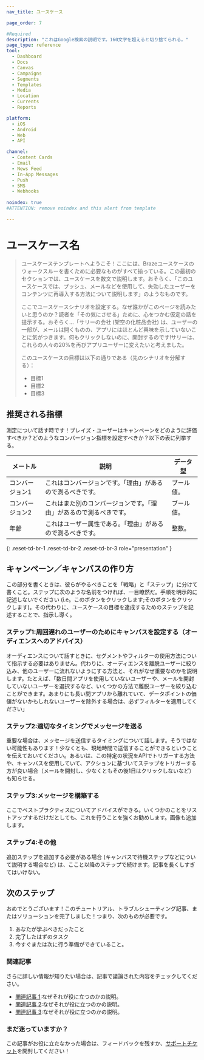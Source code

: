 ```yaml
---
nav_title: ユースケース

page_order: 7

#Required
description: "これはGoogle検索の説明です。160文字を超えると切り捨てられる。"
page_type: reference
tool:
  - Dashboard
  - Docs
  - Canvas
  - Campaigns
  - Segments
  - Templates
  - Media
  - Location
  - Currents
  - Reports

platform:
  - iOS
  - Android
  - Web
  - API

channel:
  - Content Cards
  - Email
  - News Feed
  - In-App Messages
  - Push
  - SMS
  - Webhooks
  
noindex: true
#ATTENTION: remove noindex and this alert from template

---
```


# ユースケース名

> ユースケーステンプレートへようこそ！ここには、Brazeユースケースのウォークスルーを書くために必要なものがすべて揃っている。この最初のセクションでは、ユースケースを数文で説明します。おそらく、「このユースケースでは、プッシュ、メールなどを使用して、失効したユーザーをコンテンツに再導入する方法について説明します」のようなものです。
>
> ここでユースケースシナリオを設定する。なぜ誰かがこのページを読みたいと思うのか？読者を「その気にさせる」ために、心をつかむ仮定の話を提示する。おそらく...「サリーの会社 (架空の化粧品会社) は、ユーザーの一部が、メールは開くものの、アプリにはほとんど興味を示していないことに気がつきます。何もクリックしないのに、開封するのです!サリーは、これらの人々の20%を再びアプリユーザーに変えたいと考えました。
>
> このユースケースの目標は以下の通りである（先のシナリオを分解する）：
> - 目標1
> - 目標2
> - 目標3

## 推奨される指標

測定について話す時です！ブレイズ・ユーザーはキャンペーンをどのように評価すべきか？どのようなコンバージョン指標を設定すべきか？以下の表に列挙する。

| メートル | 説明 | データ型 |
| ------ | ----------- | --------- |
| コンバージョン1 | これはコンバージョンです。「理由」があるので測るべきです。 | ブール値。 |
| コンバージョン2 | これはまた別のコンバージョンです。「理由」があるので測るべきです。 | ブール値。 |
| 年齢 | これはユーザー属性である。「理由」があるので測るべきです。 | 整数。 |
{: .reset-td-br-1 .reset-td-br-2 .reset-td-br-3 role="presentation" }

## キャンペーン／キャンバスの作り方

この部分を書くときは、彼らがやるべきことを「戦略」と「ステップ」に分けて書くこと。ステップに次のような名前をつければ、一目瞭然だ。手順を明示的に記述しないでください (i.e。このボタンをクリックします;そのボタンをクリックします)。その代わりに、ユースケースの目標を達成するためのステップを記述することで、指示し導く。

### ステップ1:周回遅れのユーザーのためにキャンバスを設定する（オーディエンスへのアドバイス）

オーディエンスについて話すときに、セグメントやフィルターの使用方法について指示する必要はありません。代わりに、オーディエンスを離脱ユーザーに絞り込み、他のユーザーに流れないようにする方法と、それがなぜ重要なのかを説明します。たとえば、「数日間アプリを使用していないユーザーや、メールを開封していないユーザーを選択するなど、いくつかの方法で離脱ユーザーを絞り込むことができます。あまりにも長い間アプリから離れていて、データポイントの価値がないかもしれないユーザーを除外する場合は、必ずフィルターを適用してください」

### ステップ2:適切なタイミングでメッセージを送る

重要な場合は、メッセージを送信するタイミングについて話します。そうではない可能性もあります！少なくとも、現地時間で送信することができるということを伝えておいてください。あるいは、この特定の状況をAPIでトリガーする方法や、キャンバスを使用していて、アクションに基づいてステップをトリガーする方が良い場合（メールを開封し、少なくともその後1日はクリックしないなど）も知らせる。

### ステップ3:メッセージを構築する

ここでベストプラクティスについてアドバイスができる。いくつかのことをリストアップするだけだとしても、これを行うことを強くお勧めします。画像も追加します。

### ステップ4:その他

追加ステップを追加する必要がある場合 (キャンバスで待機ステップなどについて説明する場合など) は、ここと以降のステップで続けます。記事を長くしすぎてはいけない。


## 次のステップ

おめでとうございます！このチュートリアル、トラブルシューティング記事、またはソリューションを完了しました！つまり、次のものが必要です。
1. あなたが学ぶべきだったこと
2. 完了したはずのタスク
3. 今すぐまたは次に行う準備ができていること。

### 関連記事

さらに詳しい情報が知りたい場合は、記事で議論された内容をチェックしてください。
- [関連記事 1](#solution-1):なぜそれが役に立つのかの説明。
- [関連記事 2](#solution-2):なぜそれが役に立つのかの説明。
- [関連記事 3](#solution-3):なぜそれが役に立つのかの説明。

### まだ迷っていますか？

この記事がお役に立たなかった場合は、フィードバックを残すか、[サポートチケット][support]を開封してください！

[support]: {{site.baseurl}}/braze_support/
